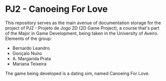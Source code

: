 # PJ2 - Canoeing For Love
This repository serves as the main avenue of documentation storage for the project of PJ2 - Projeto de Jogo 2D (2D Game Project), a course that's part of the Major in Game Development, being taken in the University of Aveiro.
Elements of the group:
  - Bernardo Leandro
  - Gonçalo Nuno
  - A. Margarida Prata
  - Mariana Teixeira

The game being developed is a dating sim, named Canoeing For Love.
